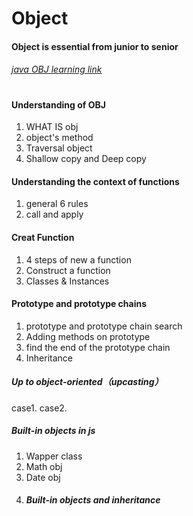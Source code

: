 # Object
#### Object is essential from junior to senior
###### [java OBJ learning link](https://github.com/TerryTxx/CS-Diary/blob/master/Java-OBJ/13OBJ-js.md)
#
#
#### Understanding of OBJ
1. WHAT IS obj
2. object's method
3. Traversal object
4. Shallow copy and Deep copy
#### Understanding the context of functions
1. general 6 rules
2. call and apply
#### Creat Function
1. 4 steps of new a function
2. Construct a function
3. Classes & Instances
#### Prototype and prototype chains 
1. prototype and prototype chain search
2. Adding methods on prototype
3. find the end of the prototype chain
4. Inheritance
##### Up to object-oriented（upcasting）
case1.
case2.
##### Built-in objects in js
1. Wapper class
2. Math obj
3. Date obj
4. ##### Built-in objects and inheritance
